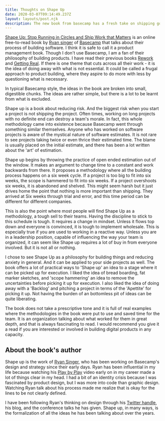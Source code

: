 ```yaml
---
title: Thoughts on Shape Up
date: 2020-03-07T09:14:49.237Z
layout: layouts/post.njk
description: The new book from basecamp has a fresh take on shipping good software
---
```


[Shape Up: Stop Running in Circles and Ship Work that Matters](https://basecamp.com/shapeup) is an online free-to-read book by [Ryan singer](https://feltpresence.com) of [Basecamp](basecamp.com) that talks about their process of building software. I think it is safe to call it a product management book. Though I don't use Basecamp, I am a fan of their philosophy of building products. I have read their previous books [Rework](https://basecamp.com/books/rework) and [Getting Real](https://basecamp.com/gettingreal). If there is one theme that cuts across all their work - it is the idea of doing away with what is not essential. It could be called a frugal approach to product building, where they aspire to do more with less by questioning what is necessary.

In typical Basecamp style, the ideas in the book are broken into small, digestible chunks. The ideas are rather simple, but there is a lot to be learnt from what is excluded.

Shape up is a book about reducing risk. And the biggest risk when you start a project is not shipping the project. Often times, working on long projects with no definite end can destroy a team's morale. In fact, this whole methodology came into existence because Basecamp went through something similar themselves. Anyone who has worked on software projects is aware of the mystical nature of software estimates. It is not rare to see projects taking twice or even thrice their estimated time. The blame is usually placed on the initial estimate, and there has been a lot written about the 'art' of estimation.

Shape up begins by throwing the practice of open ended estimation out of the window. It makes an argument to change time to a constant and work backwards from there. It proposes a methodology where all the building process happens on a six week cycle. If a project is too big to fit into six weeks, the scope is hammered to fit into six weeks. If a project overshoots six weeks, it is abandoned and shelved. This might seem harsh but it just drives home the point that nothing is more important than shipping. They arrived at Six weeks through trial and error, and this time period can be different for different companies.

This is also the point where most people will find Shape Up as a methodology, a tough sell to their teams. Having the discipline to stick to this schedule is tough. It requires a change in mindset. Unless it flows top down and everyone is convinced, it is tough to implement wholesale. This is especially true if you are used to working in a reactive way. Unless you are in a leadership position, capable of influencing the way your team is organized, it can seem like Shape up requires a lot of buy in from everyone involved. But it is not all or nothing.

I chose to see Shape Up as a philosophy for building things and reducing anxiety in general. And it can be applied to your side projects as well. The book offers a lot of practical ways to 'Shape up' an idea to a stage where it can be picked up for execution. I liked the idea of bread boarding, fat marker sketches, and 'scope hammering' an idea to remove the uncertainties before picking it up for execution. I also liked the idea of doing away with a 'Backlog' and pitching a project in terms of the 'Apettite' for picking it up. Not having the burden of an bottomless pit of ideas can be quite liberating.

The book does not take a prescriptive tone and it is full of real examples where the methodologies in the book were put to use and saved time for the team. It is an organization talking about what worked for them in great depth, and that is always fascinating to read. I would recommend you give it a read if you are interested or involved in building digital products in any capacity.

## About the book's author

Shape up is the work of [Ryan Singer](http://www.feltpresence.com/), who has been working on Basecamp's design and strategy since their early days. Ryan has been influential in my life because watching his [Play by Play](https://www.pluralsight.com/courses/play-by-play-ryan-singer) video early on in my career made a lot of things clear in my head. I had a bit of an identity crisis because I was fascinated by product design, but I was more into code than graphic design. Watching Ryan talk about his process made me realize that is okay for the lines to be not clearly defined.

I have been following Ryan's thinking on design through his [Twitter handle](https://twitter.com/rjs/), his blog, and the conference talks he has given. Shape up, in many ways, is the formalization of all the ideas he has been talking about over the years.
